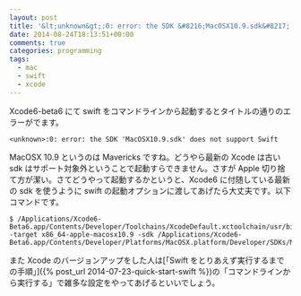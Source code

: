 ```yaml
---
layout: post
title: '&lt;unknown&gt;:0: error: the SDK &#8216;MacOSX10.9.sdk&#8217; does not support Swift'
date: 2014-08-24T18:13:51+00:00
comments: true
categories: programming
tags:
  - mac
  - swift
  - xcode
---
```


Xcode6-beta6 にて swift をコマンドラインから起動するとタイトルの通りのエラーがでます。

    <unknown>:0: error: the SDK 'MacOSX10.9.sdk' does not support Swift

MacOSX 10.9 というのは Mavericks ですね。どうやら最新の Xcode は古い sdk はサポート対象外ということで起動すらできません。さすが Apple 切り捨て方が潔い。さてどうやって起動するかというと、Xcode6 に付随している最新の sdk を使うように swift の起動オプションに渡してあげたら大丈夫です。以下コマンドです。

    $ /Applications/Xcode6-Beta6.app/Contents/Developer/Toolchains/XcodeDefault.xctoolchain/usr/bin/swift -target x86_64-apple-macosx10.9 -sdk /Applications/Xcode6-Beta6.app/Contents/Developer/Platforms/MacOSX.platform/Developer/SDKs/MacOSX10.10.sdk

また Xcode のバージョンアップをした人は[「Swift をとりあえず実行するまでの手順」]({% post_url 2014-07-23-quick-start-swift %})の「コマンドラインから実行する」で雑多な設定をやってあげるといいでしょう。

